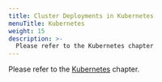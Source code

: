 ```yaml
---
title: Cluster Deployments in Kubernetes
menuTitle: Kubernetes
weight: 15
description: >-
  Please refer to the Kubernetes chapter
---
```

Please refer to the [Kubernetes](../../kubernetes/_index.md) chapter.
